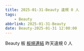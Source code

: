 ```yaml
---
title: 2025-01-31-Beauty 違規 0 人
tags:
    - Beauty
abbrlink: 2025-01-31-Beauty
date: Beauty-2025-01-31 12:00:00
---
```

Beauty 板 [板規連結](https://www.ptt.cc/bbs/Beauty/M.1630069980.A.84B.html)
昨天違規 0 人
